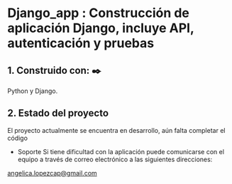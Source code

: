 # Django_app : Construcción de aplicación Django, incluye API, autenticación y pruebas

## 1. Construido con: ✒️
 Python y Django.



## 2. Estado del proyecto
El proyecto actualmente se encuentra en desarrollo, aún falta completar el código

 * Soporte
Si tiene dificultad con la aplicación puede comunicarse con el equipo a través de correo
electrónico a las siguientes direcciones:

angelica.lopezcap@gmail.com
